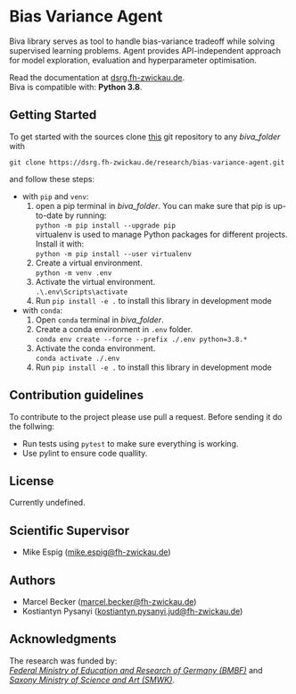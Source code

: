 # Bias Variance Agent

Biva library serves as tool to handle bias-variance tradeoff while solving supervised learning problems.
Agent provides API-independent approach for model exploration, evaluation and hyperparameter optimisation.

Read the documentation at [dsrg.fh-zwickau.de](https://doc.dsrg.fh-zwickau.de/bias-variance-agent).  
Biva is compatible with: **Python 3.8**.


## Getting Started

To get started with the sources clone [this](https://dsrg.fh-zwickau.de/research/bias-variance-agent.git) git repository 
to any *biva_folder* with

 `git clone https://dsrg.fh-zwickau.de/research/bias-variance-agent.git` 
 
 and follow these steps:
* with `pip` and `venv`:
    1. open a pip terminal in *biva_folder*. You can make sure that pip is up-to-date by running:\
    `python -m pip install --upgrade pip`\
virtualenv is used to manage Python packages for different projects. Install it with:\
    `python -m pip install --user virtualenv`
    2. Create a virtual environment. \
    `python -m venv .env`
    3. Activate the virtual environment. \
    `.\.env\Scripts\activate`
    3. Run `pip install -e .` to install this library in development mode
* with `conda`:
    1. Open `conda` terminal in *biva_folder*.
    2. Create a conda environment in `.env` folder. \
    `conda env create --force --prefix ./.env python=3.8.*`
    3. Activate the conda environment. \
    `conda activate ./.env` 
    4. Run `pip install -e .` to install this library in development mode


## Contribution guidelines
To contribute to the project please use pull a request.
Before sending it do the follwing:
- Run tests using `pytest` to make sure everything is working.
- Use pylint to ensure code quallity.


## License
Currently undefined.


## Scientific Supervisor
- Mike Espig (mike.espig@fh-zwickau.de)


## Authors
- Marcel Becker (marcel.becker@fh-zwickau.de)
- Kostiantyn Pysanyi (kostiantyn.pysanyi.jud@fh-zwickau.de)


## Acknowledgments
The research was funded by:  
[*Federal Ministry of Education and Research of Germany (BMBF)*](https://www.bmbf.de/) and  
[*Saxony Ministry of Science and Art (SMWK)*](http://www.smwk.sachsen.de/).
